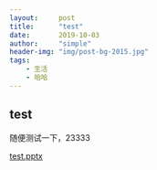 ```yaml
---
layout:     post
title:      "test"
date:       2019-10-03
author:     "simple"
header-img: "img/post-bg-2015.jpg"
tags:
    - 生活
    - 哈哈
---
```



## test

随便测试一下，23333

[test.pptx](/ppt/test.pptx)
